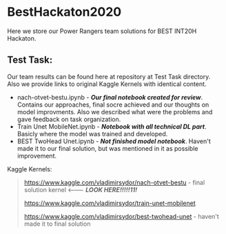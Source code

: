# BestHackaton2020
Here we store our Power Rangers team solutions for BEST INT20H Hackaton.

## Test Task:
Our team results can be found here at repository at Test Task directory. Also we provide links to original Kaggle Kernels with identical content.
 * nach-otvet-bestu.ipynb - ***Our final notebook created for review***. Contains our approaches, final socre achieved and our thoughts on model improvments. Also we described what were the problems and gave feedback on task organization.
 * Train Unet MobileNet.ipynb - ***Notebook with all technical DL part***. Basicly where the model was trained and developed. 
 * BEST TwoHead Unet.ipynb - ***Not finished model notebook***. Haven't made it to our final solution, but was mentioned in it as possible improvement.

Kaggle Kernels:
> https://www.kaggle.com/vladimirsydor/nach-otvet-bestu - final solution kernel  <--- ***LOOK HERE!!!!!11!***
>
> https://www.kaggle.com/vladimirsydor/train-unet-mobilenet 
>
> https://www.kaggle.com/vladimirsydor/best-twohead-unet - haven't made it to final solution
